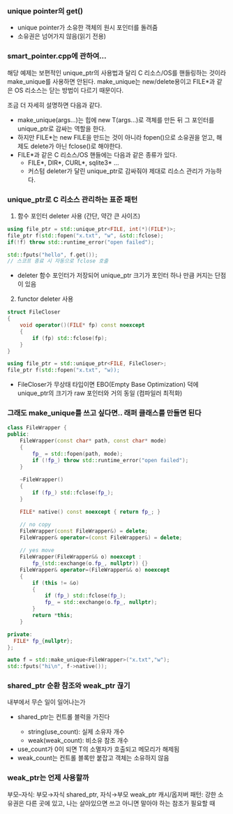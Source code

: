 ### unique pointer의 get()
- unique pointer가 소유한 객체의 원시 포인터를 돌려줌
- 소유권은 넘어가지 않음(읽기 전용)

### smart_pointer.cpp에 관하여...
해당 예제는 보편적인 unique_ptr의 사용법과 달리 C 리소스/OS를 핸들링하는 것이라 make_unique를 사용하면 안된다. 
make_unique는 new/delete용이고 FILE*과 같은 OS 리소스는 닫는 방법이 다르기 때문이다.

조금 더 자세히 설명하면 다음과 같다.
- make_unique<T>(args...)는 힙에 new T(args...)로 객체를 만든 뒤 그 포인터를 unique_ptr<T>로 감싸는 역할을 한다.
- 하지만 FILE*는 new FILE을 만드는 것이 아니라 fopen()으로 소유권을 얻고, 해제도 delete가 아닌 fclose()로 해야한다. 
- FILE*과 같은 C 리소스/OS 핸들에는 다음과 같은 종류가 있다.
    - FILE*, DIR*, CURL*, sqlite3* ...
    - 커스텀 deleter가 달린 unique_ptr로 감싸줘야 제대로 리소스 관리가 가능하다.

### unique_ptr로 C 리소스 관리하는 표준 패턴
1. 함수 포인터 deleter 사용 (간단, 약간 큰 사이즈)
```cpp
using file_ptr = std::unique_ptr<FILE, int(*)(FILE*)>;
file_ptr f(std::fopen("x.txt", "w", &std::fclose);
if(!f) throw std::runtime_error("open failed");

std::fputs("hello", f.get());
// 스코프 종료 시 자동으로 fclose 호출
```
- deleter 함수 포인터가 저장되어 unique_ptr 크기가 포인터 하나 만큼 커지는 단점이 있음

2. functor deleter 사용
```cpp
struct FileCloser
{
    void operator()(FILE* fp) const noexcept
    {
        if (fp) std::fclose(fp);
    }
}

using file_ptr = std::unique_ptr<FILE, FileCloser>; 
file_ptr f(std::fopen("x.txt", "w));
```
- FileCloser가 무상태 타입이면 EBO(Empty Base Optimization) 덕에 unique_ptr의 크기가 raw 포인터와 거의 동일 (컴파일러 최적화)

### 그래도 make_unique를 쓰고 싶다면.. 래퍼 클래스를 만들면 된다
```cpp
class FileWrapper {
public:
    FileWrapper(const char* path, const char* mode) 
    {
        fp_ = std::fopen(path, mode);
        if (!fp_) throw std::runtime_error("open failed");
    } 
    
    ~FileWrapper() 
    {
        if (fp_) std::fclose(fp_); 
    }

    FILE* native() const noexcept { return fp_; }

    // no copy
    FileWrapper(const FileWrapper&) = delete;
    FileWrapper& operator=(const FileWrapper&) = delete;
    
    // yes move
    FileWrapper(FileWrapper&& o) noexcept :
        fp_(std::exchange(o.fp_, nullptr)) {}
    FileWrapper& operator=(FileWrapper&& o) noexcept 
    {
        if (this != &o) 
        { 
            if (fp_) std::fclose(fp_); 
            fp_ = std::exchange(o.fp_, nullptr); 
        }
        return *this;
    }

private:
  FILE* fp_{nullptr};
};

auto f = std::make_unique<FileWrapper>("x.txt","w"); 
std::fputs("hi\n", f->native());
```

### shared_ptr 순환 참조와 weak_ptr 끊기
내부에서 무슨 일이 일어나는가
- shared_ptr<T>는 컨트롤 블럭을 가진다
    - string(use_count): 실제 소유자 개수
    - weak(weak_count): 비소유 참조 개수
- use_count가 0이 되면 T의 소멸자가 호출되고 메모리가 해제됨
- weak_count는 컨트롤 블록만 붙잡고 객체는 소유하지 않음

### weak_ptr는 언제 사용할까
부모–자식: 부모→자식 shared_ptr, 자식→부모 weak_ptr
캐시/옵저버 패턴: 강한 소유권은 다른 곳에 있고, 나는 살아있으면 쓰고 아니면 말아야 하는 참조가 필요할 때